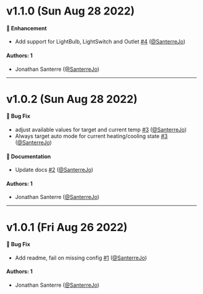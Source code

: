 # v1.1.0 (Sun Aug 28 2022)

#### 🚀 Enhancement

- Add support for LightBulb, LightSwitch and Outlet [#4](https://github.com/SanterreJo/homebridge-hilo/pull/4) ([@SanterreJo](https://github.com/SanterreJo))

#### Authors: 1

- Jonathan Santerre ([@SanterreJo](https://github.com/SanterreJo))

---

# v1.0.2 (Sun Aug 28 2022)

#### 🐛 Bug Fix

- adjust available values for target and current temp [#3](https://github.com/SanterreJo/homebridge-hilo/pull/3) ([@SanterreJo](https://github.com/SanterreJo))
- Always target auto mode for current heating/cooling state [#3](https://github.com/SanterreJo/homebridge-hilo/pull/3) ([@SanterreJo](https://github.com/SanterreJo))

#### 📝 Documentation

- Update docs [#2](https://github.com/SanterreJo/homebridge-hilo/pull/2) ([@SanterreJo](https://github.com/SanterreJo))

#### Authors: 1

- Jonathan Santerre ([@SanterreJo](https://github.com/SanterreJo))

---

# v1.0.1 (Fri Aug 26 2022)

#### 🐛 Bug Fix

- Add readme, fail on missing config [#1](https://github.com/SanterreJo/homebridge-hilo/pull/1) ([@SanterreJo](https://github.com/SanterreJo))

#### Authors: 1

- Jonathan Santerre ([@SanterreJo](https://github.com/SanterreJo))
